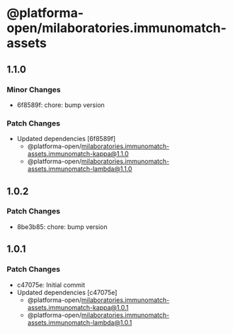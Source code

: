 # @platforma-open/milaboratories.immunomatch-assets

## 1.1.0

### Minor Changes

- 6f8589f: chore: bump version

### Patch Changes

- Updated dependencies [6f8589f]
  - @platforma-open/milaboratories.immunomatch-assets.immunomatch-kappa@1.1.0
  - @platforma-open/milaboratories.immunomatch-assets.immunomatch-lambda@1.1.0

## 1.0.2

### Patch Changes

- 8be3b85: chore: bump version

## 1.0.1

### Patch Changes

- c47075e: Initial commit
- Updated dependencies [c47075e]
  - @platforma-open/milaboratories.immunomatch-assets.immunomatch-kappa@1.0.1
  - @platforma-open/milaboratories.immunomatch-assets.immunomatch-lambda@1.0.1
